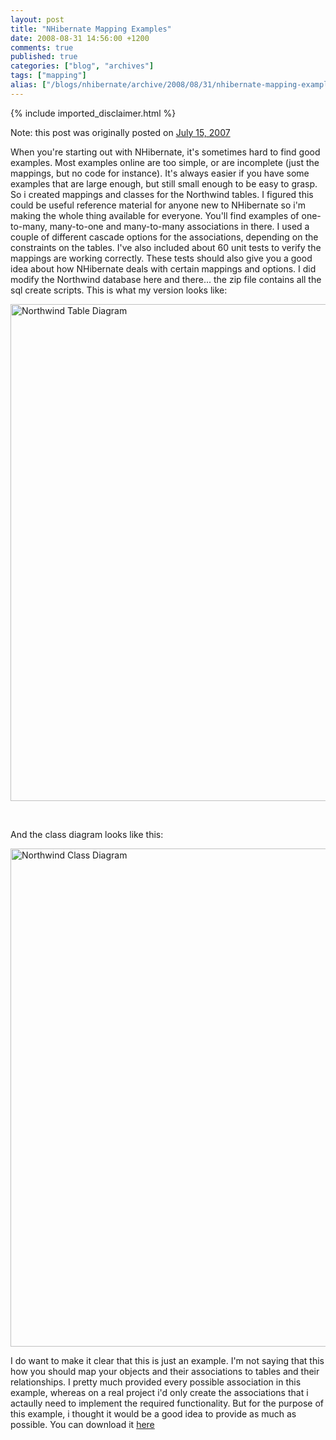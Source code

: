 ```yaml
---
layout: post
title: "NHibernate Mapping Examples"
date: 2008-08-31 14:56:00 +1200
comments: true
published: true
categories: ["blog", "archives"]
tags: ["mapping"]
alias: ["/blogs/nhibernate/archive/2008/08/31/nhibernate-mapping-examples.aspx"]
---
```

<!-- more -->
{% include imported_disclaimer.html %}
<p>Note: this post was originally posted on <a href="http://davybrion.com/blog/2007/07/nhibernate-mapping-examples/">July 15, 2007</a>
</p>
<p>When you're starting out with NHibernate, it's sometimes hard to find good examples. Most examples online are too simple, or are incomplete (just the mappings, but no code for instance).  It's always easier if you have some examples that are large enough, but still small enough to be easy to grasp. So i created mappings and classes for the Northwind tables. I figured this could be useful reference material for anyone new to NHibernate so i'm making the whole thing available for everyone. You'll find examples of one-to-many, many-to-one and many-to-many associations in there.  I used a couple of different cascade options for the associations, depending on the constraints on the tables.  I've also included about 60 unit tests to verify the mappings are working correctly. These tests should also give you a good idea about how NHibernate deals with certain mappings and options.
I did modify the Northwind database here and there... the zip file contains all the sql create scripts. This is what my version looks like:
</p>
<p><a href="http://davybrion.com/blog/wp-content/uploads/2007/07/tablediagram.png" title="Northwind Table Diagram"><img src="http://davybrion.com/blog/wp-content/uploads/2007/07/tablediagram.png" alt="Northwind Table Diagram" width="886" height="795" /></a>
</p>
<p>&nbsp;</p>
<p>And the class diagram looks like this:
</p>
<p><a href="http://davybrion.com/blog/wp-content/uploads/2007/07/classdiagram.png" title="Northwind Class Diagram"><img src="http://davybrion.com/blog/wp-content/uploads/2007/07/classdiagram.png" alt="Northwind Class Diagram" width="886" height="797" /></a></p>
<p>
I do want to make it clear that this is just an example. I'm not saying that this how you should map your objects and their associations to tables and their relationships.  I pretty much provided every possible association in this example, whereas on a real project i'd only create the associations that i actaully need to implement the required functionality. But for the purpose of this example, i thought it would be a good idea to provide as much as possible.
You can download it <a href="http://www.ralinx.be/NorthwindNHibernateExample.zip">here</a></p>
